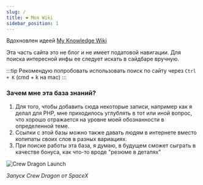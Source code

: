 ```yaml
---
slug: /
title: ❤️ Моя Wiki
sidebar_position: 1
---
```


Вдохновлен идеей [My Knowledge Wiki](https://wiki.nikiv.dev)

Эта часть сайта это не блог и не имеет податовой навигации. Для поиска интересной инфы ее следует искать в сайдбаре вручную.

:::tip
Рекомендую попробовать использовать поиск по сайту через `Ctrl + K` (cmd + k на mac)
:::

### Зачем **мне** эта база знаний?

1. Для того, чтобы добавить сюда некоторые записи, например как я делал для PHP, мне приходилось углублять в тот или иной вопрос, что хорошо отражается на уровне моей обознанности в определенной теме.
2. Ссылки с этой базы можно также давать людям в интернете вместо копипаты своих слов в разных вариациях.
3. При поиске работы эта база, я думаю, в будущем сможет сыграть в качестве бонуса, как что-то вроде "резюме в деталях"

![Crew Dragon Launch](https://i.imgur.com/5mJhId8.png)

_Запуск Crew Dragon от SpaceX_
